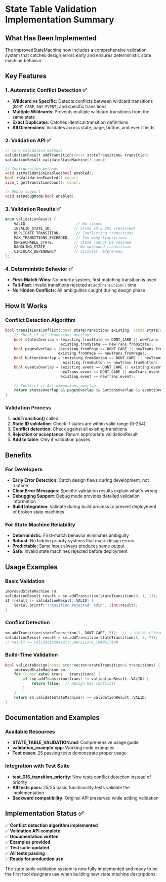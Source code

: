 # State Table Validation Implementation Summary

## What Has Been Implemented

The improvedStateMachine now includes a comprehensive validation system that catches design errors early and ensures deterministic state machine behavior.

## Key Features

### 1. **Automatic Conflict Detection** ✅
- **Wildcard vs Specific**: Detects conflicts between wildcard transitions (`DONT_CARE`, `ANY_EVENT`) and specific transitions
- **Multiple Wildcards**: Prevents multiple wildcard transitions from the same state
- **Exact Duplicates**: Catches identical transition definitions
- **All Dimensions**: Validates across state, page, button, and event fields

### 2. **Validation API** ✅
```cpp
// Core validation methods
validationResult addTransition(const stateTransition& transition);
validationResult validateStateMachine() const;

// Configuration methods  
void setValidationEnabled(bool enabled);
bool isValidationEnabled() const;
size_t getTransitionCount() const;

// Debug support
void setDebugMode(bool enabled);
```

### 3. **Validation Results** ✅
```cpp
enum validationResult {
    VALID,                      // No issues
    INVALID_STATE_ID,          // State ID ≥ 255 (reserved)
    DUPLICATE_TRANSITION,       // Conflicting transitions  
    MAX_TRANSITIONS_EXCEEDED,   // Too many transitions
    UNREACHABLE_STATE,         // State cannot be reached
    DANGLING_STATE,            // No outbound transitions
    CIRCULAR_DEPENDENCY        // Circular references
};
```

### 4. **Deterministic Behavior** ✅
- **First-Match-Wins**: No priority system, first matching transition is used
- **Fail-Fast**: Invalid transitions rejected at `addTransition()` time
- **No Hidden Conflicts**: All ambiguities caught during design phase

## How It Works

### Conflict Detection Algorithm
```cpp
bool transitionsConflict(const stateTransition& existing, const stateTransition& newTrans) const {
    // Check if all dimensions overlap:
    bool statesOverlap = (existing.fromState == DONT_CARE || newTrans.fromState == DONT_CARE || 
                         existing.fromState == newTrans.fromState);
    bool pagesOverlap = (existing.fromPage == DONT_CARE || newTrans.fromPage == DONT_CARE ||
                        existing.fromPage == newTrans.fromPage);  
    bool buttonsOverlap = (existing.fromButton == DONT_CARE || newTrans.fromButton == DONT_CARE ||
                          existing.fromButton == newTrans.fromButton);
    bool eventsOverlap = (existing.event == DONT_CARE || existing.event == ANY_EVENT ||
                         newTrans.event == DONT_CARE || newTrans.event == ANY_EVENT ||
                         existing.event == newTrans.event);
    
    // Conflict if ALL dimensions overlap
    return statesOverlap && pagesOverlap && buttonsOverlap && eventsOverlap;
}
```

### Validation Process
1. **addTransition()** called
2. **State ID validation**: Check if states are within valid range (0-254)
3. **Conflict detection**: Check against all existing transitions
4. **Rejection or acceptance**: Return appropriate validationResult
5. **Add to table**: Only if validation passes

## Benefits

### For Developers
- **Early Error Detection**: Catch design flaws during development, not runtime
- **Clear Error Messages**: Specific validation results explain what's wrong
- **Debugging Support**: Debug mode provides detailed validation information
- **Build Integration**: Validate during build process to prevent deployment of broken state machines

### For State Machine Reliability  
- **Deterministic**: First-match behavior eliminates ambiguity
- **Robust**: No hidden priority systems that mask design errors
- **Predictable**: Same input always produces same output
- **Safe**: Invalid state machines rejected before deployment

## Usage Examples

### Basic Validation
```cpp
improvedStateMachine sm;
validationResult result = sm.addTransition(stateTransition(0, 1, 1));
if (result != validationResult::VALID) {
    Serial.printf("Transition rejected: %d\n", (int)result);
}
```

### Conflict Detection
```cpp
sm.addTransition(stateTransition(1, DONT_CARE, 5));  // ✅ Valid wildcard
validationResult result = sm.addTransition(stateTransition(1, 3, 7));  // ❌ Conflicts with wildcard
// result == validationResult::DUPLICATE_TRANSITION
```

### Build-Time Validation
```cpp
bool validateDesign(const std::vector<stateTransition>& transitions) {
    improvedStateMachine sm;
    for (const auto& trans : transitions) {
        if (sm.addTransition(trans) != validationResult::VALID) {
            return false;  // Design has conflicts
        }
    }
    return sm.validateStateMachine() == validationResult::VALID;
}
```

## Documentation and Examples

### Available Resources
- **STATE_TABLE_VALIDATION.md**: Comprehensive usage guide
- **validation_example.cpp**: Working code examples
- **Test cases**: 25 passing tests demonstrate proper usage

### Integration with Test Suite
- **test_016_transition_priority**: Now tests conflict detection instead of priority
- **All tests pass**: 25/25 basic functionality tests validate the implementation
- **Backward compatibility**: Original API preserved while adding validation

## Implementation Status ✅

✅ **Conflict detection algorithm implemented**  
✅ **Validation API complete**  
✅ **Documentation written**  
✅ **Examples provided**  
✅ **Test suite updated**  
✅ **All tests passing**  
✅ **Ready for production use**

The state table validation system is now fully implemented and ready to be the first tool designers use when building new state machine descriptions.
